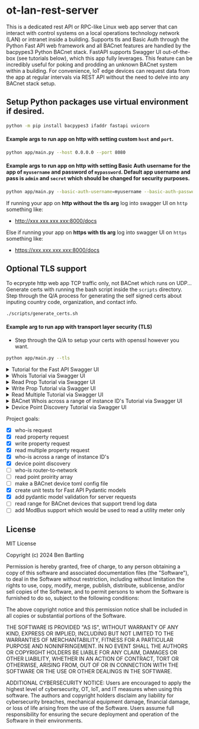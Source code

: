 # ot-lan-rest-server


This is a dedicated rest API or RPC-like Linux web app server that can interact with control systems on a local operations technology network (LAN) or intranet inside a building. Supports tls and Basic Auth through the Python Fast API web framework and all BACnet features are handled by the bacpypes3 Python BACnet stack. FastAPI supports Swagger UI out-of-the-box (see tutorials below), which this app fully leverages. This feature can be incredibly useful for poking and prodding an unknown BACnet system within a building. For convenience, IoT edge devices can request data from the app at regular intervals via REST API without the need to delve into any BACnet stack setup.

## Setup Python packages use virtual environment if desired.
```bash
python -m pip install bacpypes3 ifaddr fastapi uvicorn

```

#### Example args to run app on http with setting custom `host` and `port`.
```bash
python app/main.py --host 0.0.0.0 --port 8080
```

#### Example args to run app on http with setting Basic Auth username for the app of `myusername` and password of `mypassword`. Default app username and pass is `admin` and `secret` which should be changed for security purposes.

```bash
python app/main.py --basic-auth-username=myusername --basic-auth-password=mypassword
```

If running your app on **http without the tls arg** log into swagger UI on `http` something like:
* http://xxx.xxx.xxx.xxx:8000/docs

Else if running your app on **https with tls arg** log into swagger UI on `https` something like:
* https://xxx.xxx.xxx.xxx:8000/docs

## Optional TLS support
To ecprypte http web app TCP traffic only, not BACnet which runs on UDP... Generate certs with running the bash script inside the `scripts` directory. Step through the Q/A process for generating the self signed certs about inputing country code, organization, and contact info.

```bash
./scripts/generate_certs.sh
```

#### Example arg to run app with transport layer security (TLS)
* Step through the Q/A to setup your certs with openssl however you want.
```bash
python app/main.py --tls
```


<details>
  <summary>Tutorial for the Fast API Swagger UI</summary>

If you are using credentials on your app with args like `--basic-auth-username=myusername --basic-auth-password=mypassword` on the command line to start the app, proceed to then enter your credentials in green `Authorize` button in the Swagger UI upper right corner else skip this step.

When the app starts successfully dial into the built in Swagger UI feature of Fast API which can be used to test various BACnet commands.

![Alt text](/images/swagger_home.JPG)

</details>

<details>
  <summary>Whois Tutorial via Swagger UI</summary>

Test if the BACnet device responds to a `whois` for the devices BACnet instance ID.
![Alt text](/images/who_is.JPG)

If successful should return:
```bash
[
  {
    "i-am-device-identifier": "device,201201",
    "max-apdu-length-accepted": 286,
    "segmentation-supported": "no-segmentation",
    "vendor-id": 11
  }
]
```

</details>

<details>
  <summary>Read Prop Tutorial via Swagger UI</summary>

Read request to device `201201 analog-value 301 present-value` which is a temperature sensor.

![Alt text](/images/read_prop_pv1.JPG)

If successful should return:
```bash
{
  "success": true,
  "message": "BACnet read request successfully invoked",
  "data": {
    "device_instance": 201201,
    "object_identifier": "analog-input,2",
    "property_identifier": "present-value",
    "read_result": 69.42999267578125
  }
}

```

Read property of a different property_identifier which can be unique to the BACnet device. See bacpypes3 repo basetypes.py for more info:
https://github.com/JoelBender/BACpypes3/blob/main/bacpypes3/basetypes.py

![Alt text](/images/read_prop.JPG)

If successful should return:
```bash
{
  "success": true,
  "message": "BACnet read request successfully invoked",
  "data": {
    "device_instance": 201201,
    "object_identifier": "analog-input,2",
    "property_identifier": "out-of-service",
    "read_result": false
  }
}

```
</details>

<details>
  <summary>Write Prop Tutorial via Swagger UI</summary>

Write request to device `201201 analog-value 301 present-value` for a value of `10` on BACnet priority `10`.
![Alt text](/images/write_req1.JPG)

If successful should return:
```bash
{
  "success": true,
  "message": "BACnet write request successfully invoked",
  "data": {
    "device_instance": 201201,
    "object_identifier": "analog-value,301",
    "property_identifier": "present-value",
    "written_value": 10,
    "priority": 10
  }
}
```

Release an override by passing in the value of `null`. 

![Alt text](/images/write_req2.JPG)

If successful should return:
```bash
{
  "success": true,
  "message": "BACnet write request successfully invoked",
  "data": {
    "device_instance": 201201,
    "object_identifier": "analog-value,301",
    "property_identifier": "present-value",
    "written_value": "null",
    "priority": 10
  }
}
```

</details>

<details>
  <summary>Read Multiple Tutorial via Swagger UI</summary>

A BACnet Read Multiple to device `201201` on a post request would look like this.
![Alt text](/images/rpm.JPG)

With json data in the body with multiple `object_identifier` and `property_identifier`:
```
{
  "device_instance": 201201,
  "requests": [
    {
      "object_identifier": "analog-input,2",
      "property_identifier": "present-value"
    },
    {
      "object_identifier": "analog-input,2",
      "property_identifier": "units"
    },
    {
      "object_identifier": "analog-input,2",
      "property_identifier": "description"
    },
    {
      "object_identifier": "analog-value,301",
      "property_identifier": "present-value"
    },
    {
      "object_identifier": "analog-input,301",
      "property_identifier": "units"
    },
    {
      "object_identifier": "analog-value,301",
      "property_identifier": "description"
    }
  ]
}
```

If successful should return this below. Note that is a property isnt defined inside your BACnet device it will
come back as `error` but if the property does exist it will return a `value`.
```bash
{
  "success": true,
  "message": "BACnet rpm successfully invoked",
  "data": {
    "device_instance": 201201,
    "requests": [
      {
        "object_identifier": "analog-input,2",
        "property_identifier": "present-value",
        "value": "67.7199935913086"
      },
      {
        "object_identifier": "analog-input,2",
        "property_identifier": "units",
        "value": "degrees-fahrenheit"
      },
      {
        "object_identifier": "analog-input,2",
        "property_identifier": "description",
        "error": "property, unknown-property"
      },
      {
        "object_identifier": "analog-value,301",
        "property_identifier": "present-value",
        "value": "nan"
      },
      {
        "object_identifier": "analog-input,301",
        "property_identifier": "units",
        "error": "object, unknown-object"
      },
      {
        "object_identifier": "analog-value,301",
        "property_identifier": "description",
        "error": "property, unknown-property"
      }
    ]
  }
}
```
</details>

<details>
  <summary>BACnet Whois across a range of instance ID's Tutorial via Swagger UI</summary>

A global BACnet `Whois` between range of instance ID's.
![Alt text](/images/who_is_range.JPG)

With json data in the body:
```
{
  "start_instance": 1,
  "end_instance": 300000
}
```


If successful, the response will include known devices, such as the two on my test bench. Please note that this command is intended only for setup purposes of IoT or Building Automation Systems (BAS). It should not be used at short intervals, as it can cause significant disruptions on BACnet systems and potentially cause some devices to go offline. Use this command with caution. If it must be used regularly for security or device health checks, it should not be executed more frequently than once per hour. In BAS contracting, this command is primarily used during the setup phase to gather device configurations for a building automation system.
```bash
[
  {
    "i-am-device-identifier": "device,201201",
    "max-apdu-length-accepted": 286,
    "segmentation-supported": "no-segmentation",
    "vendor-id": 11
  },
  {
    "i-am-device-identifier": "device,201202",
    "max-apdu-length-accepted": 286,
    "segmentation-supported": "no-segmentation",
    "vendor-id": 11
  }
]
```

</details>

<details>
  <summary>Device Point Discovery Tutorial via Swagger UI</summary>

Test for a BACnet point discovery process of a BACnet device by instance ID.
![Alt text](/images/point_discovery.JPG)

If successful, the operation should return all the device objects or points as shown below. Please note that this process may take a while depending on the device, the number of configured points, and the network. Additionally, if the BACnet device supports a BACnet service called object-list, the operation will be faster. If object-list is not supported, the application will read one point at a time, resulting in a longer processing time. However, the response will remain consistent regardless of the method used.

```bash
{
  "success": true,
  "message": "Point discovery successful",
  "data": {
    "device_instance_id": 201201,
    "point_object_details": [
      {
        "identifier": "analog-input 1",
        "description": "tempUoOne10k"
      },
      {
        "identifier": "analog-input 2",
        "description": "tempUoTwoBalco"
      },
      {
        "identifier": "analog-input 3",
        "description": "tempUoThreeBalco"
      },
      {
        "identifier": "analog-input 17",
        "description": "S-LK"
      },
      {
        "identifier": "analog-value 806",
        "description": "RmDiff"
      },
      {
        "identifier": "analog-value 301",
        "description": "Oat"
      },
      {
        "identifier": "analog-value 302",
        "description": "RmTmpSpt"
      },
      {
        "identifier": "analog-value 300",
        "description": "RmTmp"
      },
      {
        "identifier": "binary-output 1",
        "description": "UhCmd"
      },
      {
        "identifier": "binary-value 806",
        "description": "GlblHtgDsbl"
      },
      {
        "identifier": "device 201201",
        "description": "TEST1"
      },
      {
        "identifier": "file 1",
        "description": "Firmware"
      },
      {
        "identifier": "file 32",
        "description": "Application Database"
      },
      {
        "identifier": "multi-state-value 10101",
        "description": "tempUoOne10k:Type"
      },
      {
        "identifier": "analog-value 10106",
        "description": "tempUoOne10k:Filter"
      },
      {
        "identifier": "analog-value 10107",
        "description": "tempUoOne10k:Offset"
      },
      {
        "identifier": "multi-state-value 10201",
        "description": "tempUoTwoBalco:Type"
      },
      {
        "identifier": "analog-value 10206",
        "description": "tempUoTwoBalco:Filter"
      },
      {
        "identifier": "analog-value 10207",
        "description": "tempUoTwoBalco:Offset"
      },
      {
        "identifier": "multi-state-value 10301",
        "description": "tempUoThreeBalco:Type"
      },
      {
        "identifier": "analog-value 10306",
        "description": "tempUoThreeBalco:Filter"
      },
      {
        "identifier": "analog-value 10307",
        "description": "tempUoThreeBalco:Offset"
      },
      {
        "identifier": "binary-value 12501",
        "description": "UhCmd:Action"
      },
      {
        "identifier": "analog-value 13313",
        "description": "S-LK:TempCal"
      },
      {
        "identifier": "analog-value 13332",
        "description": "S-LK:OvrdTm"
      },
      {
        "identifier": "binary-value 13353",
        "description": "S-LK:PbOcc"
      },
      {
        "identifier": "analog-value 13354",
        "description": "S-LK:OvrTimer"
      }
    ]
  }
}
```

</details>


Project goals:
 - [x] who-is request
 - [x] read property request
 - [x] write property request
 - [x] read multiple property request
 - [x] who-is across a range of instance ID's
 - [x] device point discovery
 - [ ] who-is router-to-network
 - [ ] read point proirity array
 - [ ] make a BACnet device toml config file
 - [x] create unit tests for Fast API Pydantic models
 - [x] add pydantic model validation for server requests
 - [ ] read range for BACnet devices that support trend log data
 - [ ] add ModBus support which would be used to read a utility meter only
 
## License
MIT License

Copyright (c) 2024 Ben Bartling

Permission is hereby granted, free of charge, to any person obtaining a copy of this software and associated documentation files (the "Software"), to deal in the Software without restriction, including without limitation the rights to use, copy, modify, merge, publish, distribute, sublicense, and/or sell copies of the Software, and to permit persons to whom the Software is furnished to do so, subject to the following conditions:

The above copyright notice and this permission notice shall be included in all copies or substantial portions of the Software.

THE SOFTWARE IS PROVIDED "AS IS", WITHOUT WARRANTY OF ANY KIND, EXPRESS OR IMPLIED, INCLUDING BUT NOT LIMITED TO THE WARRANTIES OF MERCHANTABILITY, FITNESS FOR A PARTICULAR PURPOSE AND NONINFRINGEMENT. IN NO EVENT SHALL THE AUTHORS OR COPYRIGHT HOLDERS BE LIABLE FOR ANY CLAIM, DAMAGES OR OTHER LIABILITY, WHETHER IN AN ACTION OF CONTRACT, TORT OR OTHERWISE, ARISING FROM, OUT OF OR IN CONNECTION WITH THE SOFTWARE OR THE USE OR OTHER DEALINGS IN THE SOFTWARE.

ADDITIONAL CYBERSECURITY NOTICE: Users are encouraged to apply the highest level of cybersecurity, OT, IoT, and IT measures when using this software. The authors and copyright holders disclaim any liability for cybersecurity breaches, mechanical equipment damage, financial damage, or loss of life arising from the use of the Software. Users assume full responsibility for ensuring the secure deployment and operation of the Software in their environments.
